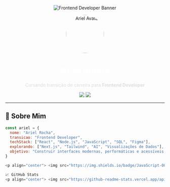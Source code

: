 <!-- Banner principal -->
<p align="center">
  <img src="https://raw.githubusercontent.com/RochaAriel/RochaAriel/main/assets/banner.png" alt="Frontend Developer Banner" />
</p>

<!-- Avatar simbólico -->
<p align="center">
  <img src="https://raw.githubusercontent.com/RochaAriel/RochaAriel/main/assets/avatar.png" alt="Ariel Avatar" width="120" style="border-radius: 50%;" />
</p>

<h1 align="center" style="color: #ffffff;">Ariel Rocha</h1>

<p align="center" style="color: #dddddd;">Cursando transição de carreira para <strong>Frontend Developer</strong></p>

<p align="center">
  <img src="https://img.shields.io/github/followers/RochaAriel?style=social" />
  <img src="https://img.shields.io/github/stars/RochaAriel?style=social" />
</p>

---

## 🧠 Sobre Mim

```js
const ariel = {
  nome: "Ariel Rocha",
  transicao: "Frontend Developer",
  techStack: ["React", "Node.js", "JavaScript", "SQL", "Figma"],
  explorando: ["Next.js", "Tailwind", "AI", "Visualizações de Dados"],
  objetivo: "Construir interfaces modernas, performáticas e acessíveis."
}

<p align="center"> <img src="https://img.shields.io/badge/JavaScript-000?style=for-the-badge&logo=javascript&logoColor=white" /> <img src="https://img.shields.io/badge/React-000?style=for-the-badge&logo=react&logoColor=white" /> <img src="https://img.shields.io/badge/Node.js-000?style=for-the-badge&logo=node.js&logoColor=white" /> <img src="https://img.shields.io/badge/SQL-000?style=for-the-badge&logo=postgresql&logoColor=white" /> </p>

📈 GitHub Stats
<p align="center"> <img src="https://github-readme-stats.vercel.app/api?username=RochaAriel&show_icons=true&theme=dark&hide_border=true&title_color=ffffff&text_color=dddddd&icon_color=ffffff" /> <br/> <img src="https://github-readme-streak-stats.herokuapp.com?user=RochaAriel&theme=dark&hide_border=true&ring=ffffff&currStreakLabel=ffffff" /> </p>
